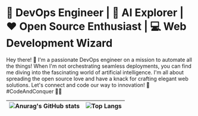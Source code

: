 # 🚀 DevOps Engineer | 🤖 AI Explorer | ❤️ Open Source Enthusiast | 💻 Web Development Wizard

Hey there! 👋 I'm a passionate DevOps engineer on a mission to automate all the things! When I'm not orchestrating seamless deployments, you can find me diving into the fascinating world of artificial intelligence. I'm all about spreading the open source love and have a knack for crafting elegant web solutions. Let's connect and code our way to innovation! 🌟 #CodeAndConquer 🚀🌐

| ![Anurag's GitHub stats](https://github-readme-stats.vercel.app/api?username=enravi&show_icons=true&theme=radical) | ![Top Langs](https://github-readme-stats.vercel.app/api/top-langs/?username=enravi&layout=compact) |
|----|----|
